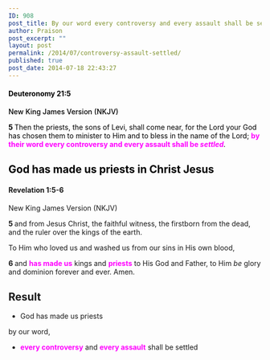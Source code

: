 ```yaml
---
ID: 908
post_title: By our word every controversy and every assault shall be settled
author: Praison
post_excerpt: ""
layout: post
permalink: /2014/07/controversy-assault-settled/
published: true
post_date: 2014-07-18 22:43:27
---
```

<h4 class="passage-display" style="font-weight: 500; color: #000000;"><strong><span class="passage-display-bcv">Deuteronomy 21:5</span></strong></h4>
<p class="passage-display" style="font-weight: 500; color: #000000;"><span class="passage-display-version">New King James Version (NKJV)</span></p>
<p style="color: #000000;"><span id="en-NKJV-5453" class="text Deut-21-5"><span class="versenum" style="font-weight: bold;">5 </span>Then the priests, the sons of Levi, shall come near, for the <span class="small-caps">Lord</span> your God has chosen them to minister to Him and to bless in the name of the <span class="small-caps">Lord</span>; <strong><span style="color: #ff00ff;">by their word every controversy and every assault shall be </span></strong><i><strong><span style="color: #ff00ff;">settled</span></strong>.</i></span></p>

<h2 style="color: #000000;">God has made us priests in Christ Jesus</h2>
<h4 class="passage-display" style="font-weight: 500;"><strong><span class="passage-display-bcv" style="font-style: inherit;">Revelation 1:5-6</span></strong></h4>
<p class="passage-display"><span class="passage-display-version" style="font-style: inherit;">New King James Version (NKJV)</span></p>
<span id="en-NKJV-30703" class="text Rev-1-5" style="font-style: inherit;"><span class="versenum" style="font-weight: bold; font-style: inherit;">5 </span>and from Jesus Christ, the faithful witness, the firstborn from the dead, and the ruler over the kings of the earth.</span>

<span class="text Rev-1-5" style="font-style: inherit;">To Him who loved us and washed us from our sins in His own blood, </span>

<span id="en-NKJV-30704" class="text Rev-1-6" style="font-style: inherit;"><span class="versenum" style="font-weight: bold; font-style: inherit;">6 </span>and <strong><span style="color: #ff00ff;">has made us</span></strong> kings and <span style="font-style: inherit; color: #ff00ff;"><span style="font-weight: bold; font-style: inherit;">priests</span></span> to His God and Father, to Him <i>be</i> glory and dominion forever and ever. Amen.</span>
<h2>Result</h2>
<ul>
	<li>God has made us priests</li>
</ul>
by our word,
<ul>
	<li><span style="color: #ff00ff;"><strong>every controversy</strong></span> and <span style="color: #ff00ff;"><strong>every assault</strong> </span>shall be settled</li>
</ul>
